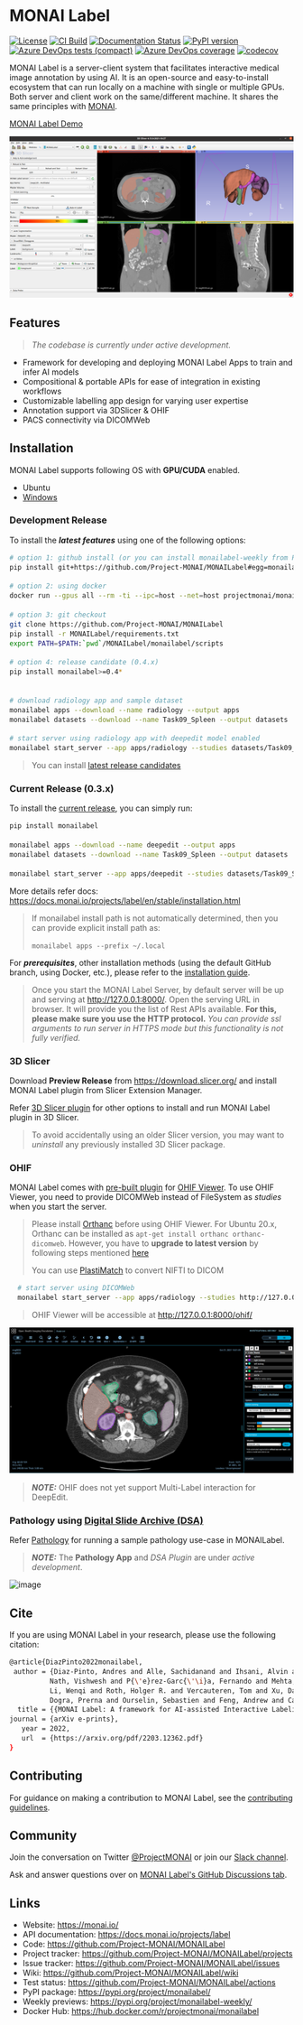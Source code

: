 # MONAI Label

[![License](https://img.shields.io/badge/license-Apache%202.0-green.svg)](https://opensource.org/licenses/Apache-2.0)
[![CI Build](https://github.com/Project-MONAI/MONAILabel/workflows/build/badge.svg?branch=main)](https://github.com/Project-MONAI/MONAILabel/commits/main)
[![Documentation Status](https://readthedocs.org/projects/monailabel/badge/?version=latest)](https://docs.monai.io/projects/label/en/latest/?badge=latest)
[![PyPI version](https://badge.fury.io/py/monailabel.svg)](https://badge.fury.io/py/monailabel)
[![Azure DevOps tests (compact)](https://img.shields.io/azure-devops/tests/projectmonai/monai-label/10?compact_message)](https://dev.azure.com/projectmonai/monai-label/_test/analytics?definitionId=10&contextType=build)
[![Azure DevOps coverage](https://img.shields.io/azure-devops/coverage/projectmonai/monai-label/10)](https://dev.azure.com/projectmonai/monai-label/_build?definitionId=10)
[![codecov](https://codecov.io/gh/Project-MONAI/MONAILabel/branch/main/graph/badge.svg)](https://codecov.io/gh/Project-MONAI/MONAILabel)

MONAI Label is a server-client system that facilitates interactive medical image annotation by using AI. It is an
open-source and easy-to-install ecosystem that can run locally on a machine with single or multiple GPUs. Both server
and client work on the same/different machine. It shares the same principles
with [MONAI](https://github.com/Project-MONAI).

[MONAI Label Demo](https://youtu.be/o8HipCgSZIw?t=1319)

![DEMO](https://raw.githubusercontent.com/Project-MONAI/MONAILabel/main/docs/images/demo.png)

## Features

> _The codebase is currently under active development._

- Framework for developing and deploying MONAI Label Apps to train and infer AI models
- Compositional & portable APIs for ease of integration in existing workflows
- Customizable labelling app design for varying user expertise
- Annotation support via 3DSlicer & OHIF
- PACS connectivity via DICOMWeb

## Installation

MONAI Label supports following OS with **GPU/CUDA** enabled.

- Ubuntu
- [Windows](https://docs.monai.io/projects/label/en/latest/installation.html#windows)

### Development Release

To install the _**latest features**_ using one of the following options:
```bash
# option 1: github install (or you can install monailabel-weekly from PyPI)
pip install git+https://github.com/Project-MONAI/MONAILabel#egg=monailabel

# option 2: using docker
docker run --gpus all --rm -ti --ipc=host --net=host projectmonai/monailabel:latest

# option 3: git checkout
git clone https://github.com/Project-MONAI/MONAILabel
pip install -r MONAILabel/requirements.txt
export PATH=$PATH:`pwd`/MONAILabel/monailabel/scripts

# option 4: release candidate (0.4.x)
pip install monailabel>=0.4*


# download radiology app and sample dataset
monailabel apps --download --name radiology --output apps
monailabel datasets --download --name Task09_Spleen --output datasets

# start server using radiology app with deepedit model enabled
monailabel start_server --app apps/radiology --studies datasets/Task09_Spleen/imagesTr --conf models deepedit
```

> You can install [latest release candidates](https://pypi.org/project/monailabel/#history)

### Current Release (0.3.x)

To install the [current release](https://pypi.org/project/monailabel/), you can simply run:

```bash
pip install monailabel

monailabel apps --download --name deepedit --output apps
monailabel datasets --download --name Task09_Spleen --output datasets

monailabel start_server --app apps/deepedit --studies datasets/Task09_Spleen/imagesTr
```

More details refer docs: https://docs.monai.io/projects/label/en/stable/installation.html



> If monailabel install path is not automatically determined, then you can provide explicit install path as:
>
> `monailabel apps --prefix ~/.local`

For **_prerequisites_**, other installation methods (using the default GitHub branch, using Docker, etc.), please refer
to the [installation guide](https://docs.monai.io/projects/label/en/latest/installation.html).

> Once you start the MONAI Label Server, by default server will be up and serving at http://127.0.0.1:8000/. Open the serving URL in browser. It will provide you the list of Rest APIs available. **For this, please make sure you use the HTTP protocol.** _You can provide ssl arguments to run server in HTTPS mode but this functionality is not fully verified._

### 3D Slicer

Download **Preview Release** from https://download.slicer.org/ and install MONAI Label plugin from Slicer Extension
Manager.

Refer [3D Slicer plugin](plugins/slicer) for other options to install and run MONAI Label plugin in 3D Slicer.
> To avoid accidentally using an older Slicer version, you may want to _uninstall_ any previously installed 3D Slicer package.

### OHIF

MONAI Label comes with [pre-built plugin](plugins/ohif) for [OHIF Viewer](https://github.com/OHIF/Viewers). To use OHIF
Viewer, you need to provide DICOMWeb instead of FileSystem as _studies_ when you start the server.
> Please install [Orthanc](https://www.orthanc-server.com/download.php) before using OHIF Viewer.
> For Ubuntu 20.x, Orthanc can be installed as `apt-get install orthanc orthanc-dicomweb`. However, you have to **upgrade to latest version** by following steps mentioned [here](https://book.orthanc-server.com/users/debian-packages.html#replacing-the-package-from-the-service-by-the-lsb-binaries)
>
> You can use [PlastiMatch](https://plastimatch.org/plastimatch.html#plastimatch-convert) to convert NIFTI to DICOM

```bash
  # start server using DICOMWeb
  monailabel start_server --app apps/radiology --studies http://127.0.0.1:8042/dicom-web
```

> OHIF Viewer will be accessible at http://127.0.0.1:8000/ohif/

![OHIF](https://raw.githubusercontent.com/Project-MONAI/MONAILabel/main/docs/images/ohif.png)

> **_NOTE:_** OHIF does not yet support Multi-Label interaction for DeepEdit.

### Pathology using [Digital Slide Archive (DSA)](https://digitalslidearchive.github.io/digital_slide_archive/)

Refer [Pathology](sample-apps/pathology) for running a sample pathology use-case in MONAILabel.
> **_NOTE:_** The **Pathology App** and *DSA Plugin* are under *active development*.

![image](https://user-images.githubusercontent.com/7339051/157100606-a281e038-5923-43a8-bb82-8fccae51fcff.png)

## Cite

If you are using MONAI Label in your research, please use the following citation:

  ```bash
@article{DiazPinto2022monailabel,
   author = {Diaz-Pinto, Andres and Alle, Sachidanand and Ihsani, Alvin and Asad, Muhammad and 
            Nath, Vishwesh and P{\'e}rez-Garc{\'\i}a, Fernando and Mehta, Pritesh and 
            Li, Wenqi and Roth, Holger R. and Vercauteren, Tom and Xu, Daguang and 
            Dogra, Prerna and Ourselin, Sebastien and Feng, Andrew and Cardoso, M. Jorge},
    title = {{MONAI Label: A framework for AI-assisted Interactive Labeling of 3D Medical Images}},
  journal = {arXiv e-prints},
     year = 2022,
     url  = {https://arxiv.org/pdf/2203.12362.pdf}
}
  ```

## Contributing

For guidance on making a contribution to MONAI Label, see the [contributing guidelines](CONTRIBUTING.md).

## Community

Join the conversation on Twitter [@ProjectMONAI](https://twitter.com/ProjectMONAI) or join
our [Slack channel](https://projectmonai.slack.com/archives/C031QRE0M1C).

Ask and answer questions over
on [MONAI Label's GitHub Discussions tab](https://github.com/Project-MONAI/MONAILabel/discussions).

## Links

- Website: https://monai.io/
- API documentation: https://docs.monai.io/projects/label
- Code: https://github.com/Project-MONAI/MONAILabel
- Project tracker: https://github.com/Project-MONAI/MONAILabel/projects
- Issue tracker: https://github.com/Project-MONAI/MONAILabel/issues
- Wiki: https://github.com/Project-MONAI/MONAILabel/wiki
- Test status: https://github.com/Project-MONAI/MONAILabel/actions
- PyPI package: https://pypi.org/project/monailabel/
- Weekly previews: https://pypi.org/project/monailabel-weekly/
- Docker Hub: https://hub.docker.com/r/projectmonai/monailabel
